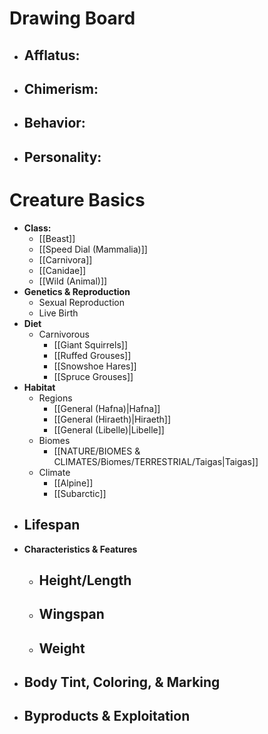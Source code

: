 # Drawing Board
- **Afflatus:**
	- 
- **Chimerism:**
	- 
- **Behavior:**
	- 
- **Personality:**
	- 
# Creature Basics
- **Class:**
	- [[Beast]]
	- [[Speed Dial (Mammalia)]]
	- [[Carnivora]]
	- [[Canidae]]
	- [[Wild (Animal)]]
- **Genetics & Reproduction**
	- Sexual Reproduction
	- Live Birth
- **Diet**
	- Carnivorous
		- [[Giant Squirrels]]
		- [[Ruffed Grouses]]
		- [[Snowshoe Hares]]
		- [[Spruce Grouses]]
- **Habitat**
	- Regions
		- [[General (Hafna)|Hafna]]
		- [[General (Hiraeth)|Hiraeth]]
		- [[General (Libelle)|Libelle]]
	- Biomes
		- [[NATURE/BIOMES & CLIMATES/Biomes/TERRESTRIAL/Taigas|Taigas]]
	- Climate
		- [[Alpine]]
		- [[Subarctic]]
- **Lifespan**
	- 
- **Characteristics & Features**
	- Height/Length
		- 
	- Wingspan
		- 
	- Weight
		- 
- **Body Tint, Coloring, & Marking**
	- 
- **Byproducts & Exploitation**
	- 